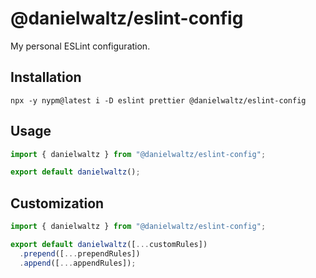 # @danielwaltz/eslint-config

My personal ESLint configuration.

## Installation

```shell
npx -y nypm@latest i -D eslint prettier @danielwaltz/eslint-config
```

## Usage

```mjs
import { danielwaltz } from "@danielwaltz/eslint-config";

export default danielwaltz();
```

## Customization

```mjs
import { danielwaltz } from "@danielwaltz/eslint-config";

export default danielwaltz([...customRules])
  .prepend([...prependRules])
  .append([...appendRules]);
```
